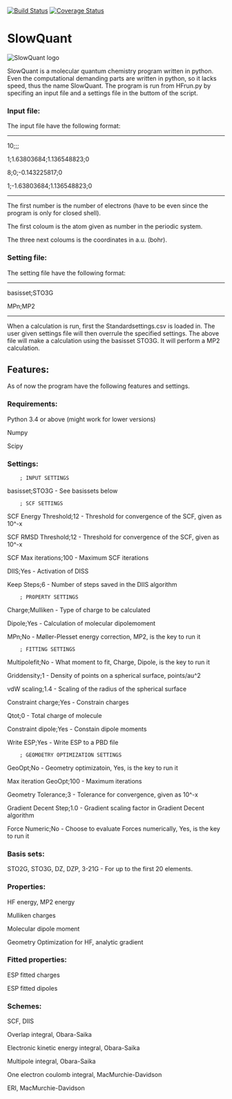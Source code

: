 [![Build Status](https://travis-ci.org/Melisius/Hartree-Fock.svg?branch=master)](https://travis-ci.org/Melisius/Hartree-Fock)
[![Coverage Status](https://coveralls.io/repos/github/Melisius/Hartree-Fock/badge.svg?branch=master)](https://coveralls.io/github/Melisius/Hartree-Fock?branch=master)

# SlowQuant

![SlowQuant logo](https://cloud.githubusercontent.com/assets/11976167/26658726/5e125b02-466c-11e7-8790-8412789fc9fb.jpg)

SlowQuant is a molecular quantum chemistry program written in python. Even the computational demanding parts are written in python, so it lacks speed, thus the name SlowQuant. The program is run from HFrun.py by specifing an input file and a settings file in the buttom of the script.

### Input file:

The input file have the following format:

-----------------------------------------

10;;;

1;1.63803684;1.136548823;0

8;0;-0.143225817;0

1;-1.63803684;1.136548823;0

-----------------------------------------

The first number is the number of electrons (have to be even since the program is only for closed shell). 

The first coloum is the atom given as number in the periodic system.

The three next coloums is the coordinates in a.u. (bohr).


### Setting file:

The setting file have the following format:

-----------------------------------------

basisset;STO3G

MPn;MP2

-----------------------------------------

When a calculation is run, first the Standardsettings.csv is loaded in. The user given settings file will then overrule the specified settings. The above file will make a calculation using the basisset STO3G. It will perform a MP2 calculation.
## Features:

As of now the program have the following features and settings.

### Requirements:

Python 3.4 or above (might work for lower versions)

Numpy

Scipy

### Settings:

        ; INPUT SETTINGS
        
basisset;STO3G - See basissets below

        ; SCF SETTINGS
        
SCF Energy Threshold;12 - Threshold for convergence of the SCF, given as 10^-x

SCF RMSD Threshold;12 - Threshold for convergence of the SCF, given as 10^-x

SCF Max iterations;100 - Maximum SCF iterations

DIIS;Yes - Activation of DISS

Keep Steps;6 - Number of steps saved in the DIIS algorithm

        ; PROPERTY SETTINGS
        
Charge;Mulliken - Type of charge to be calculated

Dipole;Yes - Calculation of molecular dipolemoment

MPn;No - Møller-Plesset energy correction, MP2, is the key to run it

        ; FITTING SETTINGS
        
Multipolefit;No - What moment to fit, Charge, Dipole, is the key to run it

Griddensity;1 - Density of points on a spherical surface, points/au^2

vdW scaling;1.4 - Scaling of the radius of the spherical surface

Constraint charge;Yes - Constrain charges

Qtot;0 - Total charge of molecule

Constraint dipole;Yes - Constain dipole moments

Write ESP;Yes - Write ESP to a PBD file

        ; GEOMOETRY OPTIMIZATION SETTINGS
        
GeoOpt;No - Geometry optimizatoin, Yes, is the key to run it

Max iteration GeoOpt;100 - Maximum iterations

Geometry Tolerance;3 - Tolerance for convergence, given as 10^-x

Gradient Decent Step;1.0 - Gradient scaling factor in Gradient Decent algorithm

Force Numeric;No - Choose to evaluate Forces numerically, Yes, is the key to run it


### Basis sets:

STO2G, STO3G, DZ, DZP, 3-21G - For up to the first 20 elements.

### Properties:

HF energy, MP2 energy

Mulliken charges 

Molecular dipole moment

Geometry Optimization for HF, analytic gradient

### Fitted properties:

ESP fitted charges

ESP fitted dipoles

### Schemes:

SCF, DIIS

Overlap integral, Obara-Saika

Electronic kinetic energy integral, Obara-Saika

Multipole integral, Obara-Saika

One electron coulomb integral, MacMurchie-Davidson

ERI, MacMurchie-Davidson



